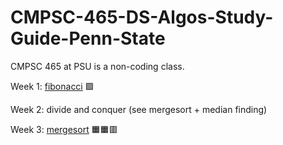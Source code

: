 # CMPSC-465-DS-Algos-Study-Guide-Penn-State

CMPSC 465 at PSU is a non-coding class.

Week 1: [fibonacci](fibonacci.md) 🟩

Week 2:
  divide and conquer (see mergesort + median finding)
 
Week 3:
  [mergesort](mergesort/mergesort.md) 🟧🟧🟥

